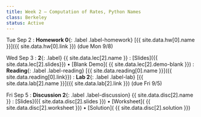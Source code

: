```yaml
---
title: Week 2 — Computation of Rates, Python Names
class: Berkeley
status: Active
---
```

Tue Sep 2 
: **Homework 0**{: .label .label-homework} [{{ site.data.hw[0].name }}]({{ site.data.hw[0].link }})
    (due Mon 9/8)

Wed Sep 3 
: **2**{: .label} {{ site.data.lec[2].name }} 
    : [Slides]({{ site.data.lec[2].slides}})
      &#8226; [Blank Demo]( {{ site.data.lec[2].demo-blank }})
: **Reading**{: .label .label-reading} [{{ site.data.reading[0].name }}]({{ site.data.reading[0].link}}) 
: **Lab 2**{: .label .label-lab} [{{ site.data.lab[2].name }}]({{ site.data.lab[2].link }}) (due Fri 9/5)

Fri Sep 5
: **Discussion 2**{: .label .label-discussion} {{ site.data.disc[2].name }}
   : [Slides]({{ site.data.disc[2].slides }})
     &#8226; [Worksheet]( {{ site.data.disc[2].worksheet }})
     &#8226; [Solution]( {{ site.data.disc[2].solution }})


